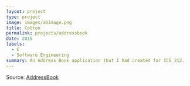 ```yaml
---
layout: project
type: project
image: images/abimage.png
title: Cotton
permalink: projects/addressbook
date: 2015
labels:
  - C
  - Software Engineering
summary: An Address Book application that I had created for ICS 212.
---
```






Source: <a href="hhttps://github.com/russellomo/Address-Book-ICS212"><i class="large github icon "></i>AddressBook</a>

